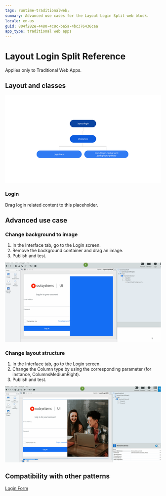 ```yaml
---
tags: runtime-traditionalweb;
summary: Advanced use cases for the Layout Login Split web block.
locale: en-us
guid: 804f282e-4480-4c8c-ba5a-4bc376436caa
app_type: traditional web apps
---
```


# Layout Login Split Reference

<div class="info" markdown="1">

Applies only to Traditional Web Apps.

</div>

## Layout and classes

![](<images/layout-loginsplit-1-diag.png>)

### Login

Drag login related content to this placeholder.

## Advanced use case

### Change background to image

1. In the Interface tab, go to the Login screen.
1. Remove the background container and drag an image.
1. Publish and test.

![](<images/layout-loginsplit-1-ss.gif?width=600>)

### Change layout structure

1. In the Interface tab, go to the Login screen.
1. Change the Column type by using the corresponding parameter (for instance, ColumnsMediumRight).
1. Publish and test.

![](<images/layout-loginsplit-2-ss.gif?width=600>)

## Compatibility with other patterns

[Login Form](loginform.md)
